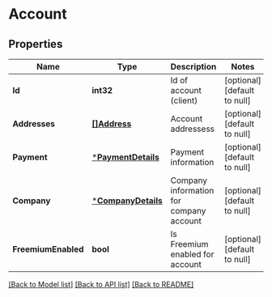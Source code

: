 # Account

## Properties
Name | Type | Description | Notes
------------ | ------------- | ------------- | -------------
**Id** | **int32** | Id of account (client) | [optional] [default to null]
**Addresses** | [**[]Address**](Address.md) | Account addressess | [optional] [default to null]
**Payment** | [***PaymentDetails**](PaymentDetails.md) | Payment information | [optional] [default to null]
**Company** | [***CompanyDetails**](CompanyDetails.md) | Company information for company account | [optional] [default to null]
**FreemiumEnabled** | **bool** | Is Freemium enabled for account | [optional] [default to null]

[[Back to Model list]](../README.md#documentation-for-models) [[Back to API list]](../README.md#documentation-for-api-endpoints) [[Back to README]](../README.md)


